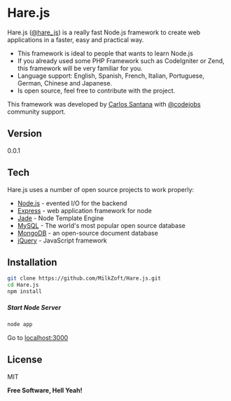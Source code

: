 Hare.js
=========

Hare.js ([@hare_js]) is a really fast Node.js framework to create web applications in a faster, easy and practical way.

  - This framework is ideal to people that wants to learn Node.js
  - If you already used some PHP Framework such as CodeIgniter or Zend, this framework will be very familiar for you.
  - Language support: English, Spanish, French, Italian, Portuguese, German, Chinese and Japanese.
  - Is open source, feel free to contribute with the project.

This framework was developed by [Carlos Santana] with [@codejobs] community support.

Version
----
0.0.1

Tech
-----------
Hare.js uses a number of open source projects to work properly:

* [Node.js] - evented I/O for the backend
* [Express] - web application framework for node
* [Jade] - Node Template Engine
* [MySQL] - The world's most popular open source database 
* [MongoDB] - an open-source document database
* [jQuery] - JavaScript framework

Installation
--------------
```sh
git clone https://github.com/MilkZoft/Hare.js.git
cd Hare.js
npm install

```

##### Start Node Server

```sh
node app
```

Go to [localhost:3000]

License
----

MIT


**Free Software, Hell Yeah!**

[localhost:3000]:http://localhost:3000
[Carlos Santana]:http://www.twitter.com/czantany
[@codejobs]:http://twitter.com/codejobs
[Jade]:http://jade-lang.com
[MySQL]:http://www.mysql.com
[node.js]:http://nodejs.org
[MongoDB]:http://www.mongodb.org/
[jQuery]:http://jquery.com
[express]:http://expressjs.com
[@hare_js]:http://www.twitter.com/harejs
